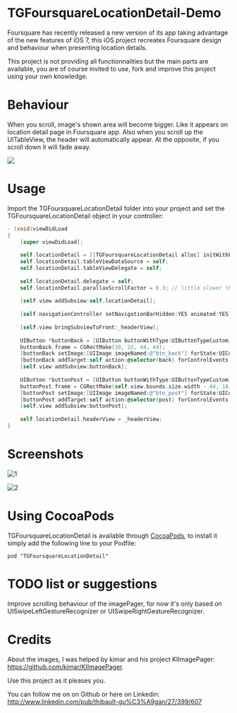 TGFoursquareLocationDetail-Demo
===============================

Foursquare has recently released a new version of its app taking advantage of the new features of iOS 7, this iOS project recreates Foursquare design and behaviour when presenting location details.

This project is not providing all functionnalities but the main parts are available, you are of course invited to use, fork and improve this project using your own knowledge.

Behaviour
===============================

When you scroll, image's shown area will become bigger. Like it appears on location detail page in Foursquare app.
Also when you scroll up the UITableView, the header will automatically appear. At the opposite, if you scroll down it will fade away.

![](https://raw.githubusercontent.com/Tibolte/TGFoursquareLocationDetail-Demo/master/foursquaredemosvg.gif)

Usage
===============================

Import the TGFoursquareLocationDetail folder into your project and set the TGFoursquareLocationDetail object in your controller:

```objective-c
- (void)viewDidLoad
{
    [super viewDidLoad];
	
    self.locationDetail = [[TGFoursquareLocationDetail alloc] initWithFrame:self.view.bounds];
    self.locationDetail.tableViewDataSource = self;
    self.locationDetail.tableViewDelegate = self;
    
    self.locationDetail.delegate = self;
    self.locationDetail.parallaxScrollFactor = 0.3; // little slower than normal.
    
    [self.view addSubview:self.locationDetail];
    
    [self.navigationController setNavigationBarHidden:YES animated:YES];
    
    [self.view bringSubviewToFront:_headerView];
    
    UIButton *buttonBack = [UIButton buttonWithType:UIButtonTypeCustom];
    buttonBack.frame = CGRectMake(10, 22, 44, 44);
    [buttonBack setImage:[UIImage imageNamed:@"btn_back"] forState:UIControlStateNormal];
    [buttonBack addTarget:self action:@selector(back) forControlEvents:UIControlEventTouchUpInside];
    [self.view addSubview:buttonBack];
    
    UIButton *buttonPost = [UIButton buttonWithType:UIButtonTypeCustom];
    buttonPost.frame = CGRectMake(self.view.bounds.size.width - 44, 18, 44, 44);
    [buttonPost setImage:[UIImage imageNamed:@"btn_post"] forState:UIControlStateNormal];
    [buttonPost addTarget:self action:@selector(post) forControlEvents:UIControlEventTouchUpInside];
    [self.view addSubview:buttonPost];
    
    self.locationDetail.headerView = _headerView;
}
````

Screenshots
===============================
![1](http://i.imgur.com/hZ6F1E4.png)


![2](http://i.imgur.com/YPH8NIW.png)


Using CocoaPods
===============================

TGFoursquareLocationDetail is available through [CocoaPods](http://cocoapods.org), to install
it simply add the following line to your Podfile:

    pod "TGFoursquareLocationDetail"


TODO list or suggestions
===============================

Improve scrolling behaviour of the imagePager, for now it's only based on UISwipeLeftGestureRecognizer or UISwipeRightGestureRecognizer.


Credits
===============================

About the images, I was helped by kimar and his project KIImagePager: https://github.com/kimar/KIImagePager.

Use this project as it pleases you.

You can follow me on on Github or here on Linkedin: http://www.linkedin.com/pub/thibault-gu%C3%A9gan/27/399/607
